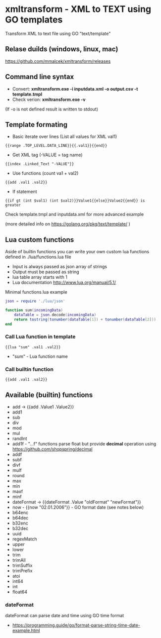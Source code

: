 # xmltransform - XML to TEXT using GO templates
Transform XML to text file using GO "text/template"

## Relase duilds (windows, linux, mac)
https://github.com/mmalcek/xmltransform/releases

## Command line syntax

- Convert: **xmltransform.exe -i inputdata.xml -o output.csv -t template.tmpl**
- Check verion: **xmltransform.exe -v**

(If -o is not defined result is written to stdout)

## Template formating
- Basic iterate over lines (List all values for XML val1)
```
{{range .TOP_LEVEL.DATA_LINE}}{{.val1}}{{end}}
```
- Get XML tag (-VALUE = tag name)
```
{{index .Linked_Text "-VALUE"}}
```
- Use functions (count va1 + val2)
```
{{add .val1 .val2}} 
```
- If statement 
```
{{if gt (int $val1) (int $val2)}}Value1{{else}}Value2{{end}} is greater
```
Check template.tmpl and inputdata.xml for more advanced example

(more detailed info on https://golang.org/pkg/text/template/ )

## Lua custom functions
Aside of builtin functions you can write your own custom lua functions defined in ./lua/functions.lua file
- Input is always passed as json array of strings
- Output must be passed as string
- lua table array starts with 1
- Lua documentation http://www.lua.org/manual/5.1/

Minimal functions.lua example
```lua
json = require './lua/json'

function sum(incomingData) 
    dataTable = json.decode(incomingData)
    return tostring(tonumber(dataTable[1]) + tonumber(dataTable[2]))
end
```

### Call Lua function in template 
```
{{lua "sum" .val1 .val2}}
```
- "sum" - Lua function name

### Call builtin function
```
{{add .val1 .val2}}
```

## Available (builtin) functions
- add -> {{add .Value1 .Value2}}
- add1
- sub
- div
- mod
- mul
- randInt
- add1f - "...f" functions parse float but provide **decimal** operation using https://github.com/shopspring/decimal
- addf
- subf
- divf
- mulf
- round
- max
- min
- maxf
- minf
- dateFormat -> {{dateFormat .Value "oldFormat" "newFormat"}}
- now - {{now "02.01.2006"}} - GO format date (see notes below)
- b64enc
- b64dec
- b32enc
- b32dec
- uuid
- regexMatch
- upper
- lower
- trim
- trimAll
- trimSuffix
- trimPrefix
- atoi
- int64
- int
- float64

### dateFormat
dateFormat can parse date and time using GO time format
- https://programming.guide/go/format-parse-string-time-date-example.html